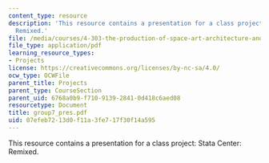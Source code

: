```yaml
---
content_type: resource
description: 'This resource contains a presentation for a class project: Stata Center:
  Remixed.'
file: /media/courses/4-303-the-production-of-space-art-architecture-and-urbanism-in-dialogue-fall-2006/07efeb7213d0f11a3fe717f30f14a595_group7_pres.pdf
file_type: application/pdf
learning_resource_types:
- Projects
license: https://creativecommons.org/licenses/by-nc-sa/4.0/
ocw_type: OCWFile
parent_title: Projects
parent_type: CourseSection
parent_uid: 6768a0b9-f710-9139-2841-0d418c6aed08
resourcetype: Document
title: group7_pres.pdf
uid: 07efeb72-13d0-f11a-3fe7-17f30f14a595
---
```

This resource contains a presentation for a class project: Stata Center: Remixed.
